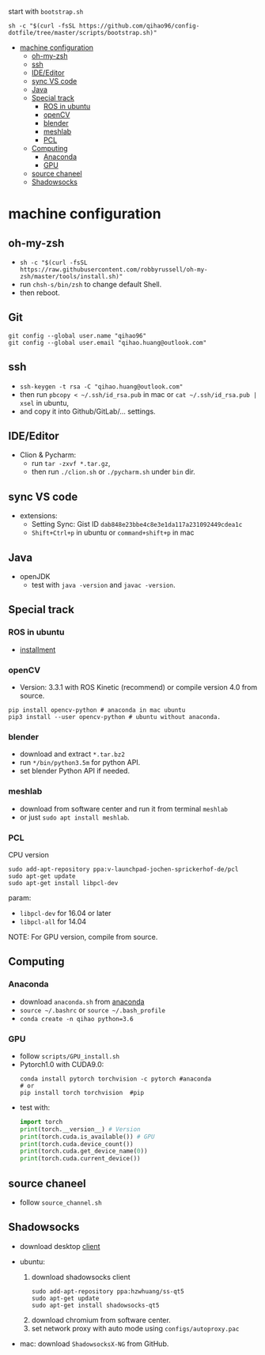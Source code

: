 start with `bootstrap.sh`
```shell
sh -c "$(curl -fsSL https://github.com/qihao96/config-dotfile/tree/master/scripts/bootstrap.sh)"
```
- [machine configuration](#machine-configuration)
  - [oh-my-zsh](#oh-my-zsh)
  - [ssh](#ssh)
  - [IDE/Editor](#ideeditor)
  - [sync VS code](#sync-vs-code)
  - [Java](#java)
  - [Special track](#special-track)
    - [ROS in ubuntu](#ros-in-ubuntu)
    - [openCV](#opencv)
    - [blender](#blender)
    - [meshlab](#meshlab)
    - [PCL](#pcl)
  - [Computing](#computing)
    - [Anaconda](#anaconda)
    - [GPU](#gpu)
  - [source chaneel](#source-chaneel)
  - [Shadowsocks](#shadowsocks)

# machine configuration

## oh-my-zsh
- `sh -c "$(curl -fsSL https://raw.githubusercontent.com/robbyrussell/oh-my-zsh/master/tools/install.sh)"`
- run `chsh-s/bin/zsh` to change default Shell. 
- then reboot.
  
## Git
```shell
git config --global user.name "qihao96"
git config --global user.email "qihao.huang@outlook.com"
```

## ssh
-  `ssh-keygen -t rsa -C "qihao.huang@outlook.com"`
-  then run `pbcopy < ~/.ssh/id_rsa.pub` in mac or `cat ~/.ssh/id_rsa.pub | xsel` in ubuntu,
- and copy it into Github/GitLab/... settings.

## IDE/Editor 
- Clion & Pycharm: 
    * run `tar -zxvf *.tar.gz`,
    * then run `./clion.sh`  or `./pycharm.sh` under `bin` dir.

## sync VS code
- extensions:
    * Setting Sync: Gist ID `dab848e23bbe4c8e3e1da117a231092449cdea1c`
    * `Shift+Ctrl+p` in ubuntu or `command+shift+p` in mac

## Java
- openJDK
    * test with `java -version` and `javac -version`.

## Special track
### ROS in ubuntu
- [installment](http://wiki.ros.org/kinetic/Installation/Ubuntu)

### openCV
- Version: 3.3.1 with ROS Kinetic (recommend) or compile version 4.0 from source.

``` shell
pip install opencv-python # anaconda in mac ubuntu
pip3 install --user opencv-python # ubuntu without anaconda.
```

### blender
- download and extract ```*.tar.bz2```
- run `*/bin/python3.5m` for python API.
- set blender Python API if needed.

### meshlab
- download from software center and run it from terminal `meshlab`
- or just `sudo apt install meshlab`.

### PCL
CPU version
```shell
sudo add-apt-repository ppa:v-launchpad-jochen-sprickerhof-de/pcl
sudo apt-get update
sudo apt-get install libpcl-dev
```

param: 
- `libpcl-dev` for 16.04 or later 
- `libpcl-all` for 14.04

NOTE: For GPU version, compile from source.

## Computing
### Anaconda
-  download `anaconda.sh` from [anaconda](https://www.anaconda.com/distribution/)
-  `source ~/.bashrc` or `source ~/.bash_profile`
-  `conda create -n qihao python=3.6`

### GPU
- follow `scripts/GPU_install.sh`
- Pytorch1.0 with CUDA9.0: 
  ```shell
  conda install pytorch torchvision -c pytorch #anaconda
  # or
  pip install torch torchvision  #pip
  ```
- test with:
    ```python
    import torch
    print(torch.__version__) # Version
    print(torch.cuda.is_available()) # GPU
    print(torch.cuda.device_count())
    print(torch.cuda.get_device_name(0))
    print(torch.cuda.current_device())
    ```

## source chaneel
- follow `source_channel.sh`

## Shadowsocks
- download desktop [client](https://shadowsocks.org/en/download/clients.html)
- ubuntu:
  1. download shadowsocks client
      ```shell
      sudo add-apt-repository ppa:hzwhuang/ss-qt5
      sudo apt-get update
      sudo apt-get install shadowsocks-qt5
      ```
  2. download chromium from software center.
  3. set network proxy with auto mode using `configs/autoproxy.pac`
   
- mac: download `ShadowsocksX-NG` from GitHub.